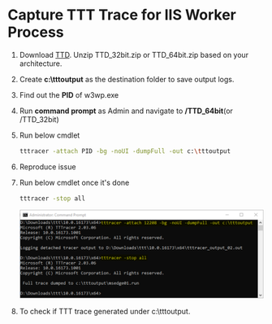 # Capture TTT Trace for IIS Worker Process
1. Download [TTD](/Dump/binary/TTD.zip). Unzip TTD_32bit.zip or TTD_64bit.zip based on your architecture.

1.  Create **c:\tttoutput** as the destination folder to save output logs.

1. Find out the **PID** of w3wp.exe

1. Run **command prompt** as Admin and navigate to **/TTD_64bit**(or /TTD_32bit)

1. Run below cmdlet
    ```bash
    tttracer -attach PID -bg -noUI -dumpFull -out c:\tttoutput
    ```

1. Reproduce issue

1. Run below cmdlet once it's done
    ```bash
    tttracer -stop all
    ```
    ![](/Dump/images/ttt1.png)

1. To check if TTT trace generated under c:\tttoutput.
